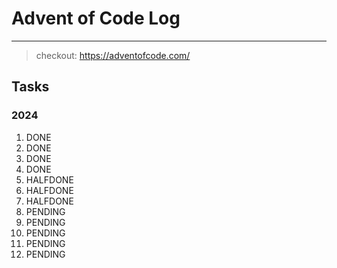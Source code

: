 # Advent of Code Log
---
> checkout: https://adventofcode.com/

## Tasks
### 2024
1. DONE
2. DONE
3. DONE
4. DONE
5. HALFDONE
6. HALFDONE
7. HALFDONE
8. PENDING
9. PENDING
10. PENDING
11. PENDING
12. PENDING
